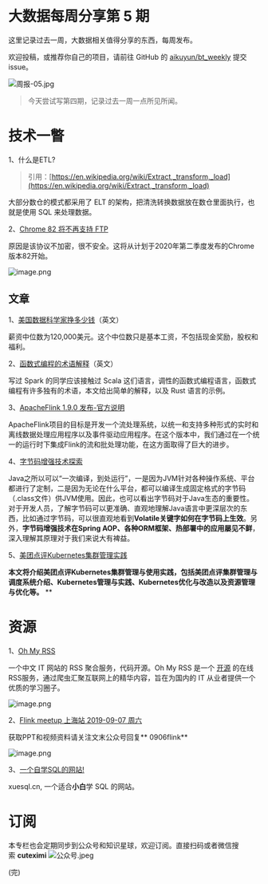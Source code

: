 # 大数据每周分享第 5 期

这里记录过去一周，大数据相关值得分享的东西，每周发布。

欢迎投稿，或推荐你自己的项目，请前往 GitHub 的 [aikuyun/bt_weekly](https://github.com/aikuyun/bt_weekly) 提交 issue。


![周报-05.jpg](https://cdn.nlark.com/yuque/0/2019/jpeg/199648/1567913716574-404fa4ad-2c94-4328-aa9c-660e364ed3f7.jpeg#align=left&display=inline&height=797&name=%E5%91%A8%E6%8A%A5-05.jpg&originHeight=797&originWidth=1490&size=296305&status=done&width=1490)
> 今天尝试写第四期，记录过去一周一点所见所闻。


# 技术一瞥

1、什么是ETL?

> 引用：[https://en.wikipedia.org/wiki/Extract,_transform,_load](https://en.wikipedia.org/wiki/Extract,_transform,_load)

大部分数仓的模式都采用了 ELT 的架构，把清洗转换数据放在数仓里面执行，也就是使用 SQL 来处理数据。

2、[Chrome 82 将不再支持 FTP](https://www.pixelstech.net/article/1566007822-Google-plans-to-deprecate-FTP-URL-support-in-Chrome)

原因是该协议不加密，很不安全。这将从计划于2020年第二季度发布的Chrome版本82开始。

![image.png](https://cdn.nlark.com/yuque/0/2019/png/199648/1567991307998-955ee3de-7513-4a7f-8312-5c863dc1c39a.png#align=left&display=inline&height=399&name=image.png&originHeight=797&originWidth=803&size=151264&status=done&width=401.5)
## 文章
1、[美国数据科学家挣多少钱](https://towardsdatascience.com/how-much-do-data-scientists-make-cbd7ec2b458)（英文）

薪资中位数为120,000美元。这个中位数只是基本工资，不包括现金奖励，股权和福利。

2、[函数式编程的术语解释](https://functional.works-hub.com/learn/functional-programming-jargon-in-rust-1b555)（英文）

写过 Spark 的同学应该接触过 Scala 这们语言，调性的函数式编程语言，函数式编程有许多独有的术语，本文给出简单的解释，以及 Rust 语言的示例。

3、[ApacheFlink 1.9.0 发布-官方说明](https://flink.apache.org/news/2019/08/22/release-1.9.0.html)

ApacheFlink项目的目标是开发一个流处理系统，以统一和支持多种形式的实时和离线数据处理应用程序以及事件驱动应用程序。在这个版本中，我们通过在一个统一的运行时下集成Flink的流和批处理功能，在这方面取得了巨大的进步。

4、[字节码增强技术探索]()

Java之所以可以“一次编译，到处运行”，一是因为JVM针对各种操作系统、平台都进行了定制，二是因为无论在什么平台，都可以编译生成固定格式的字节码（.class文件）供JVM使用。因此，也可以看出字节码对于Java生态的重要性。对于开发人员，了解字节码可以更准确、直观地理解Java语言中更深层次的东西，比如通过字节码，可以很直观地看到**Volatile关键字如何在字节码上生效**。另外，**字节码增强技术在Spring AOP、各种ORM框架、热部署中的应用屡见不鲜**，深入理解其原理对于我们来说大有裨益。

5、[美团点评Kubernetes集群管理实践](https://tech.meituan.com/2019/08/22/kubernetes-cluster-management-practice.html)

**本文将介绍美团点评Kubernetes集群管理与使用实践，包括美团点评集群管理与调度系统介绍、Kubernetes管理与实践、Kubernetes优化与改造以及资源管理与优化等。**
**
# 资源

1、[Oh My RSS](https://ohmyrss.com/)

一个中文 IT 网站的 RSS 聚合服务，代码开源。Oh My RSS 是一个 [开源](https://github.com/richshaw2015/oh-my-rss) 的在线RSS服务，通过爬虫汇聚互联网上的精华内容，旨在为国内的 IT 从业者提供一个优质的学习圈子。

![image.png](https://cdn.nlark.com/yuque/0/2019/png/199648/1567991793836-f7ca7915-e0aa-4be1-b295-f6a1311e3fd7.png#align=left&display=inline&height=862&name=image.png&originHeight=1724&originWidth=3340&size=1516204&status=done&width=1670)

2、[Flink meetup 上海站 2019-09-07 周六](https://t.zsxq.com/j6IuZ3F)

获取PPT和视频资料请关注文末公众号回复** 0906flink**

![image.png](https://cdn.nlark.com/yuque/0/2019/png/199648/1567991736437-a999d3f1-2cb7-42a3-b7c0-3143b25a266f.png#align=left&display=inline&height=499&name=image.png&originHeight=997&originWidth=2764&size=4518176&status=done&width=1382)

3、[一个自学SQL的网站!](http://www.xuesql.cn/)

xuesql.cn, 一个适合**小白**学 SQL 的网站。[](http://www.xuesql.cn/)

# 订阅
本专栏也会定期同步到公众号和知识星球，欢迎订阅。直接扫码或者微信搜索 **cuteximi**
![公众号.jpeg](https://cdn.nlark.com/yuque/0/2019/jpeg/199648/1564031425679-c6eaf233-bd9b-4907-a1fd-b8014773917d.jpeg#align=left&display=inline&height=403&name=%E5%85%AC%E4%BC%97%E5%8F%B7.jpeg&originHeight=776&originWidth=748&size=125691&status=done&width=388)

(完)
